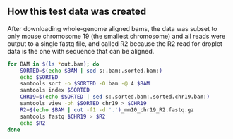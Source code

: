 ## How this test data was created

After downloading whole-genome aligned bams, the data was subset to only mouse chromosome 19 (the smallest chromosome) and all reads were output to a single fastq file, and called R2 because the R2 read for droplet data is the one with sequence that can be aligned.

```bash
for BAM in $(ls *out.bam); do
    SORTED=$(echo $BAM | sed s:.bam:.sorted.bam:)
    echo $SORTED
    samtools sort -o $SORTED -O bam -@ 4 $BAM
    samtools index $SORTED
    CHR19=$(echo $SORTED | sed s:.sorted.bam:.sorted.chr19.bam:)
    samtools view -bh $SORTED chr19 > $CHR19
    R2=$(echo $BAM | cut -f1 -d '.')_mm10_chr19_R2.fastq.gz
    samtools fastq $CHR19 > $R2
    echo $R2
done
```

